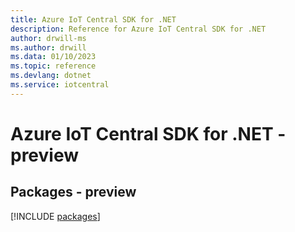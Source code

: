 ```yaml
---
title: Azure IoT Central SDK for .NET
description: Reference for Azure IoT Central SDK for .NET
author: drwill-ms
ms.author: drwill
ms.data: 01/10/2023
ms.topic: reference
ms.devlang: dotnet
ms.service: iotcentral
---
```

# Azure IoT Central SDK for .NET - preview
## Packages - preview
[!INCLUDE [packages](iot-central-index.md)]